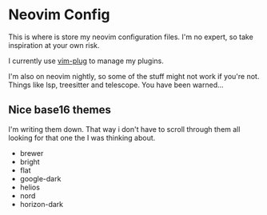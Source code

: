 # Neovim Config

This is where is store my neovim configuration files. I'm no expert,
so take inspiration at your own risk.

I currently use [vim-plug](https://github.com/junegunn/vim-plug) to manage my plugins.

I'm also on neovim nightly, so some of the stuff might not work if you're not. Things like
lsp, treesitter and telescope. You have been warned...

## Nice base16 themes

I'm writing them down. That way i don't have to scroll through them all looking for that one
the I was thinking about.

- brewer
- bright
- flat
- google-dark
- helios
- nord
- horizon-dark

